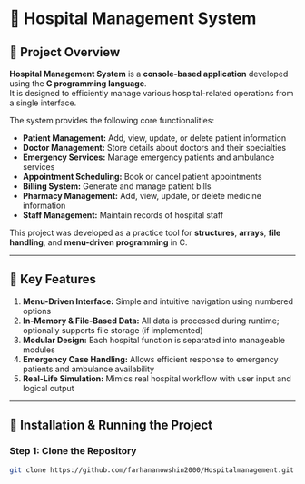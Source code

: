 # 🏥 Hospital Management System

## 📌 Project Overview

**Hospital Management System** is a **console-based application** developed using the **C programming language**.  
It is designed to efficiently manage various hospital-related operations from a single interface.

The system provides the following core functionalities:

- **Patient Management:** Add, view, update, or delete patient information  
- **Doctor Management:** Store details about doctors and their specialties  
- **Emergency Services:** Manage emergency patients and ambulance services  
- **Appointment Scheduling:** Book or cancel patient appointments  
- **Billing System:** Generate and manage patient bills  
- **Pharmacy Management:** Add, view, update, or delete medicine information  
- **Staff Management:** Maintain records of hospital staff

This project was developed as a practice tool for **structures**, **arrays**, **file handling**, and **menu-driven programming** in C.

---

## 🌟 Key Features

1. **Menu-Driven Interface:** Simple and intuitive navigation using numbered options  
2. **In-Memory & File-Based Data:** All data is processed during runtime; optionally supports file storage (if implemented)  
3. **Modular Design:** Each hospital function is separated into manageable modules  
4. **Emergency Case Handling:** Allows efficient response to emergency patients and ambulance availability  
5. **Real-Life Simulation:** Mimics real hospital workflow with user input and logical output  

---

## 🚀 Installation & Running the Project

### Step 1: Clone the Repository

```bash
git clone https://github.com/farhananowshin2000/Hospitalmanagement.git
